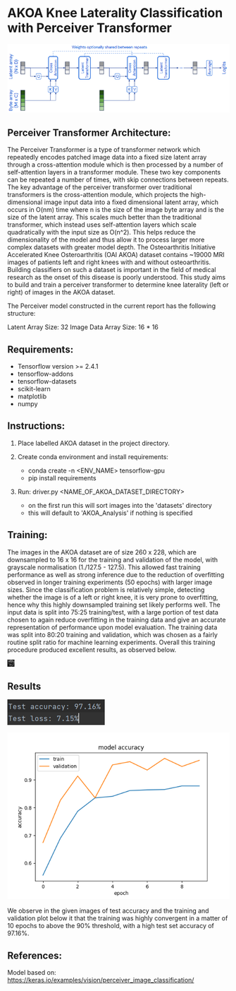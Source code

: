 # AKOA Knee Laterality Classification with Perceiver Transformer

![img.png](perceiver_architecture.png)

Perceiver Transformer Architecture:
-
The Perceiver Transformer is a type of transformer network which repeatedly encodes patched image data
into a fixed size latent array through a cross-attention module which is then processed by a number of
self-attention layers in a transformer module. These two key components can be repeated a number of times,
with skip connections between repeats. The key advantage of the perceiver transformer over traditional
transformers is the cross-attention module, which projects the high-dimensional image input data into a 
fixed dimensional latent array, which occurs in O(nm) time where n is the size of the image byte array and
is the size of the latent array. This scales much better than the traditional transformer, which instead
uses self-attention layers which scale quadratically with the input size as O(n^2). This helps reduce the 
dimensionality of the model and thus allow it to process larger more complex datasets with greater model
depth. The Osteoarthritis Initiative Accelerated Knee Osteroarthritis (OAI AKOA) dataset contains 
~19000 MRI images of patients left and right knees with and without osteoarthritis. Building classifiers
on such a dataset is important in the field of medical research as the onset of this disease is 
poorly understood. This study aims to build and train a perceiver transformer to determine knee
laterality (left or right) of images in the AKOA dataset.

The Perceiver model constructed in the current report has the following structure:

Latent Array Size: 32
Image Data Array Size: 16 * 16





Requirements:
- 
- Tensorflow version >= 2.4.1
- tensorflow-addons
- tensorflow-datasets
- scikit-learn
- matplotlib
- numpy

Instructions:
-
1. Place labelled AKOA dataset in the project directory.
2. Create conda environment and install requirements:
   - conda create -n <ENV_NAME> tensorflow-gpu
   - pip install requirements
    
3. Run: driver.py <NAME_OF_AKOA_DATASET_DIRECTORY>
    - on the first run this will sort images into the 'datasets' directory
    - this will default to 'AKOA_Analysis' if nothing is specified

Training:
-

The images in the AKOA dataset are of size 260 x 228, which are downsampled to 16 x 16
for the training and validation of the model, with grayscale normalisation (1./127.5 - 127.5). 
This allowed fast training performance as well as strong inference due to the reduction of
overfitting observed in longer training experiments (50 epochs) with larger image sizes.
Since the classification problem is relatively simple, detecting whether the image is of a 
left or right knee, it is very prone to overfitting, hence why this highly downsampled training set
likely performs well. The input data is split into 75:25 training/test, with a large portion
of test data chosen to again reduce overfitting in the training data and give an accurate
representation of performance upon model evaluation. The training data was split into 80:20 
training and validation, which was chosen as a fairly routine split ratio for machine learning
experiments. Overall this training procedure produced excellent results, as observed below.

![input_train_image.png](input_train_image.png)

Results
-
![test_acc.png](test_acc_128.png)

![Successful_Training_1.png](training_128.png)

We observe in the given images of test accuracy and the training and validation plot below it
that the training was highly convergent in a matter of 10 epochs to above the 90% threshold, 
with a high test set accuracy of 97.16%.

References:
-
Model based on:
https://keras.io/examples/vision/perceiver_image_classification/